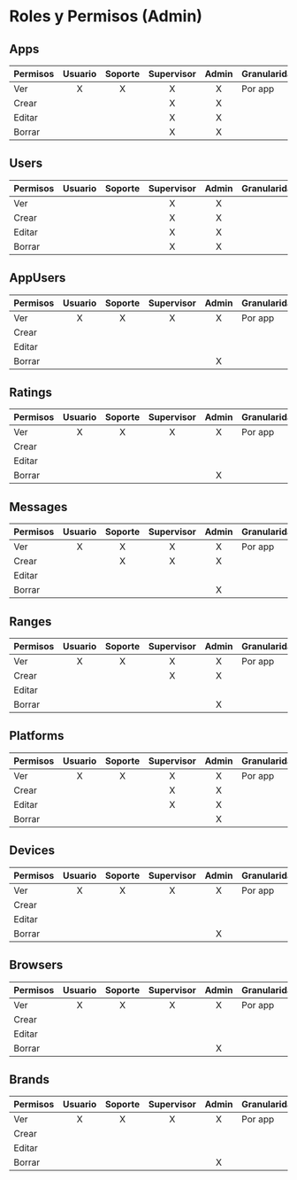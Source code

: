 # Roles y Permisos (Admin)

## Apps

|Permisos              | Usuario    | Soporte    | Supervisor | Admin      | Granularidad  |
|----------------------|:----------:|:----------:|:----------:|:----------:|---------------|
|Ver                   |X           |X           |X           |X           |Por app        |
|Crear                 |            |            |X           |X           |               |
|Editar                |            |            |X           |X           |               |
|Borrar                |            |            |X           |X           |               |

## Users

|Permisos              | Usuario    | Soporte    | Supervisor | Admin      | Granularidad  |
|----------------------|:----------:|:----------:|:----------:|:----------:|---------------|
|Ver                   |            |            |X           |X           |               |
|Crear                 |            |            |X           |X           |               |
|Editar                |            |            |X           |X           |               |
|Borrar                |            |            |X           |X           |               |

## AppUsers

|Permisos              | Usuario    | Soporte    | Supervisor | Admin      | Granularidad  |
|----------------------|:----------:|:----------:|:----------:|:----------:|---------------|
|Ver                   |X           |X           |X           |X           |Por app        |
|Crear                 |            |            |            |            |               |
|Editar                |            |            |            |            |               |
|Borrar                |            |            |            |X           |               |

## Ratings

|Permisos              | Usuario    | Soporte    | Supervisor | Admin      | Granularidad  |
|----------------------|:----------:|:----------:|:----------:|:----------:|---------------|
|Ver                   |X           |X           |X           |X           |Por app        |
|Crear                 |            |            |            |            |               |
|Editar                |            |            |            |            |               |
|Borrar                |            |            |            |X           |               |

## Messages

|Permisos              | Usuario    | Soporte    | Supervisor | Admin      | Granularidad  |
|----------------------|:----------:|:----------:|:----------:|:----------:|---------------|
|Ver                   |X           |X           |X           |X           |Por app        |
|Crear                 |            |X           |X           |X           |               |
|Editar                |            |            |            |            |               |
|Borrar                |            |            |            |X           |               |

## Ranges

|Permisos              | Usuario    | Soporte    | Supervisor | Admin      | Granularidad  |
|----------------------|:----------:|:----------:|:----------:|:----------:|---------------|
|Ver                   |X           |X           |X           |X           |Por app        |
|Crear                 |            |            |X           |X           |               |
|Editar                |            |            |            |            |               |
|Borrar                |            |            |            |X           |               |

## Platforms

|Permisos              | Usuario    | Soporte    | Supervisor | Admin      | Granularidad  |
|----------------------|:----------:|:----------:|:----------:|:----------:|---------------|
|Ver                   |X           |X           |X           |X           |Por app        |
|Crear                 |            |            |X           |X           |               |
|Editar                |            |            |X           |X           |               |
|Borrar                |            |            |            |X           |               |

## Devices

|Permisos              | Usuario    | Soporte    | Supervisor | Admin      | Granularidad  |
|----------------------|:----------:|:----------:|:----------:|:----------:|---------------|
|Ver                   |X           |X           |X           |X           |Por app        |
|Crear                 |            |            |            |            |               |
|Editar                |            |            |            |            |               |
|Borrar                |            |            |            |X           |               |

## Browsers

|Permisos              | Usuario    | Soporte    | Supervisor | Admin      | Granularidad  |
|----------------------|:----------:|:----------:|:----------:|:----------:|---------------|
|Ver                   |X           |X           |X           |X           |Por app        |
|Crear                 |            |            |            |            |               |
|Editar                |            |            |            |            |               |
|Borrar                |            |            |            |X           |               |

## Brands

|Permisos              | Usuario    | Soporte    | Supervisor | Admin      | Granularidad  |
|----------------------|:----------:|:----------:|:----------:|:----------:|---------------|
|Ver                   |X           |X           |X           |X           |Por app        |
|Crear                 |            |            |            |            |               |
|Editar                |            |            |            |            |               |
|Borrar                |            |            |            |X           |               |